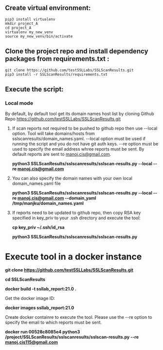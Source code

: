 ## Create virtual environment:
```
pip3 install virtualenv
mkdir project_A
cd project_A
virtualenv my_new_venv
source my_new_venv/bin/activate
```

## Clone the project repo and install dependency packages from requirements.txt :
```
git clone https://github.com/testSSLLabs/SSLScanResults.git
pip3 install -r SSLScanResults/requirements.txt
```

## Execute the script:
### Local mode
By default, by default tool get its domain names host list by cloning Github Repo https://github.com/testSSLLabs/SSLScanResults.git 
1. If scan reports not required to be pushed to github repo then use --local option. Tool will take domains/hosts from sslscanresults/domain_names.yaml.
   --local option must be used if running the script and you do not have git auth keys.
   --re option must be used to specify the email address whree reports must be sent. By default reports are sent to manoj.cis@gmail.com.

   **python3 SSLScanResults/sslscanresults/sslscan-results.py --local --re manoj.cis@gmail.com**


2. You can also specify the domain names with your own local domain_names.yaml file

   **python3 SSLScanResults/sslscanresults/sslscan-results.py --local --re manoj.cis@gmail.com --domain_yaml /tmp/manjku/domain_names.yaml**

3. If reports need to be updated to github repo, then copy RSA key specified in key_priv to your .ssh directory and execute the tool:

   **cp key_priv ~/.ssh/id_rsa**

   **python3 SSLScanResults/sslscanresults/sslscan-results.py**


# Execute tool in a docker instance
   **git clone https://github.com/testSSLLabs/SSLScanResults.git**

   **cd SSLScanResults**

   **docker build -t ssllab_report:21.0 .**

Get the docker image ID:

   **docker images ssllab_report:21.0**

Create docker containre to execute the tool. Please use the --re option to specify the email to which reports must be sent.

   **docker run 00528c8085e4 python3 /project/SSLScanResults/sslscanresults/sslscan-results.py --re manoj.cis115@gmail.com**
